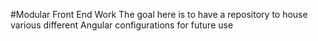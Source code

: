 #Modular Front End Work
The goal here is to have a repository to house various different Angular configurations for future use
